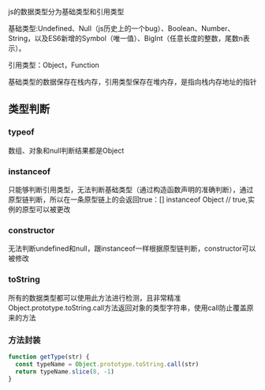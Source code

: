 js的数据类型分为基础类型和引用类型

基础类型:Undefined、Null（js历史上的一个bug）、Boolean、Number、String，以及ES6新增的Symbol（唯一值）、BigInt（任意长度的整数，尾数n表示）。

引用类型：Object，Function

基础类型的数据保存在栈内存，引用类型保存在堆内存，是指向栈内存地址的指针

## 类型判断

### typeof
数组、对象和null判断结果都是Object

### instanceof
只能够判断引用类型，无法判断基础类型（通过构造函数声明的准确判断），通过原型链判断，所以在一条原型链上的会返回true：[] instanceof Object // true,实例的原型可以被更改

### constructor
无法判断undefined和null，跟instanceof一样根据原型链判断，constructor可以被修改

### toString
所有的数据类型都可以使用此方法进行检测，且非常精准
Object.prototype.toString.call方法返回对象的类型字符串，使用call防止覆盖原来的方法


### 方法封装
```js
function getType(str) {
  const typeName = Object.prototype.toString.call(str)
  return typeName.slice(8, -1)
}
```